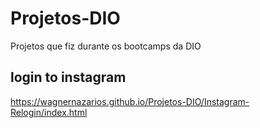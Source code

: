 # Projetos-DIO
 Projetos que fiz durante os bootcamps da DIO
 
## login to instagram
https://wagnernazarios.github.io/Projetos-DIO/Instagram-Relogin/index.html
